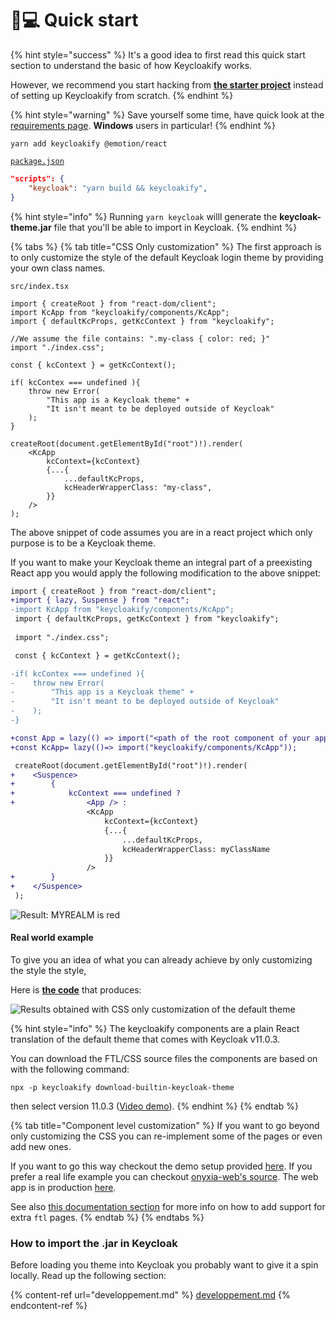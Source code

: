 # 👨💻 Quick start

{% hint style="success" %}
It's a good idea to first read this quick start section to understand the basic of how Keycloakify works.

However, we recommend you start hacking from [**the starter project**](https://github.com/garronej/keycloakify-starter) instead of setting up Keycloakify from scratch.
{% endhint %}

{% hint style="warning" %}
Save yourself some time, have quick look at the [requirements page](./). **Windows** users in particular!
{% endhint %}

```
yarn add keycloakify @emotion/react
```

[`package.json`](https://github.com/garronej/keycloakify-demo-app/blob/main/package.json)

```json
"scripts": {
    "keycloak": "yarn build && keycloakify",
}
```

{% hint style="info" %}
Running `yarn keycloak` willl generate the **keycloak-theme.jar** file that you'll be able to import in Keycloak.
{% endhint %}

{% tabs %}
{% tab title="CSS Only customization" %}
The first approach is to only customize the style of the default Keycloak login theme by providing your own class names.

`src/index.tsx`

```tsx
import { createRoot } from "react-dom/client";
import KcApp from "keycloakify/components/KcApp";
import { defaultKcProps, getKcContext } from "keycloakify";

//We assume the file contains: ".my-class { color: red; }"
import "./index.css";

const { kcContext } = getKcContext();

if( kcContex === undefined ){
    throw new Error(
        "This app is a Keycloak theme" +
        "It isn't meant to be deployed outside of Keycloak"
    );
}

createRoot(document.getElementById("root")!).render(
    <KcApp
        kcContext={kcContext}
        {...{
            ...defaultKcProps,
            kcHeaderWrapperClass: "my-class",
        }}
    />
);
```

The above snippet of code assumes you are in a react project which only purpose is to be a Keycloak theme.

If you want to make your Keycloak theme an integral part of a preexisting React app you would apply the following modification to the above snippet:

```diff
import { createRoot } from "react-dom/client";
+import { lazy, Suspense } from "react";
-import KcApp from "keycloakify/components/KcApp";
 import { defaultKcProps, getKcContext } from "keycloakify";
 
 import "./index.css";

 const { kcContext } = getKcContext();

-if( kcContex === undefined ){
-    throw new Error(
-        "This app is a Keycloak theme" +
-        "It isn't meant to be deployed outside of Keycloak"
-    );
-}

+const App = lazy(() => import("<path of the root component of your app>"));
+const KcApp= lazy(()=> import("keycloakify/components/KcApp"));

 createRoot(document.getElementById("root")!).render(
+    <Suspence>
+        {
+            kcContext === undefined ?
+                <App /> :
                 <KcApp
                     kcContext={kcContext}
                     {...{
                         ...defaultKcProps,
                         kcHeaderWrapperClass: myClassName
                     }}
                 />
+        }
+    </Suspence>
 );
```

![Result: MYREALM is red](https://user-images.githubusercontent.com/6702424/114326299-6892fc00-9b34-11eb-8d75-85696e55458f.png)

#### Real world example

To give you an idea of what you can already achieve by only customizing the style the style,

Here is [**the code**](https://github.com/InseeFrLab/onyxia-web/blob/012639d62327a9a56be80c46e32c32c9497b82db/src/app/components/KcApp.tsx) that produces:&#x20;

![Results obtained with CSS only customization of the default theme](https://github.com/InseeFrLab/keycloakify/releases/download/v0.3.8/keycloakify\_after.gif)

{% hint style="info" %}
The keycloakify components are a plain React translation of the default theme that comes with Keycloak v11.0.3. &#x20;

You can download the FTL/CSS source files the components are based on with the following command:

`npx -p keycloakify download-builtin-keycloak-theme`&#x20;

then select version 11.0.3 ([Video demo](https://user-images.githubusercontent.com/6702424/164304458-934b0e1d-9de7-4bb4-8a1c-e06a70b1636a.mov)).
{% endhint %}
{% endtab %}

{% tab title="Component level customization" %}
If you want to go beyond only customizing the CSS you can re-implement some of the pages or even add new ones.

If you want to go this way checkout the demo setup provided [here](https://github.com/garronej/keycloakify-advanced-starter). If you prefer a real life example you can checkout [onyxia-web's source](https://github.com/InseeFrLab/onyxia-web/tree/main/src/ui/components/KcApp). The web app is in production [here](https://datalab.sspcloud.fr).

See also [this documentation section](limitations.md#i-have-established-that-a-page-that-i-need-isnt-supported-out-of-the-box-by-keycloakify-now-what) for more info on how to add support for extra `ftl` pages.&#x20;
{% endtab %}
{% endtabs %}

### How to import the .jar in Keycloak

Before loading you theme into Keycloak you probably want to give it a spin locally. Read up the following section:&#x20;

{% content-ref url="developpement.md" %}
[developpement.md](developpement.md)
{% endcontent-ref %}
